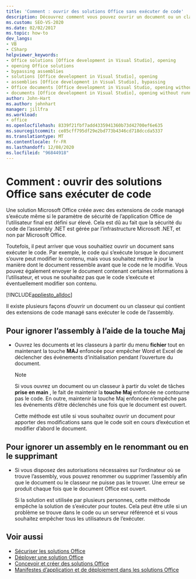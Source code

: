 ```yaml
---
title: 'Comment : ouvrir des solutions Office sans exécuter de code'
description: Découvrez comment vous pouvez ouvrir un document ou un classeur qui contient des extensions de code managé sans exécuter le code assembleur.
ms.custom: SEO-VS-2020
ms.date: 02/02/2017
ms.topic: how-to
dev_langs:
- VB
- CSharp
helpviewer_keywords:
- Office solutions [Office development in Visual Studio], opening
- opening Office solutions
- bypassing assemblies
- solutions [Office development in Visual Studio], opening
- assemblies [Office development in Visual Studio], bypassing
- Office documents [Office development in Visual Studio, opening without running code
- documents [Office development in Visual Studio], opening without running code
author: John-Hart
ms.author: johnhart
manager: jillfra
ms.workload:
- office
ms.openlocfilehash: 8339f21fbf7add4335941360b73d42700ef6e635
ms.sourcegitcommit: ce85cff795df29e2bd773b4346cd718dccda5337
ms.translationtype: MT
ms.contentlocale: fr-FR
ms.lasthandoff: 12/08/2020
ms.locfileid: "96844918"
---
```

# <a name="how-to-open-office-solutions-without-running-code"></a>Comment : ouvrir des solutions Office sans exécuter de code
  Une solution Microsoft Office créée avec des extensions de code managé s’exécute même si le paramètre de sécurité de l’application Office de l’utilisateur final est défini sur élevé. Cela est dû au fait que la sécurité du code de l’assembly .NET est gérée par l’infrastructure Microsoft .NET, et non par Microsoft Office.

 Toutefois, il peut arriver que vous souhaitiez ouvrir un document sans exécuter le code. Par exemple, le code qui s’exécute lorsque le document s’ouvre peut modifier le contenu, mais vous souhaitez mettre à jour la manière dont le document ressemble avant que le code ne le modifie. Vous pouvez également envoyer le document contenant certaines informations à l’utilisateur, et vous ne souhaitez pas que le code s’exécute et éventuellement modifier son contenu.

 [!INCLUDE[appliesto_alldoc](../vsto/includes/appliesto-alldoc-md.md)]

 Il existe plusieurs façons d’ouvrir un document ou un classeur qui contient des extensions de code managé sans exécuter le code de l’assembly.

## <a name="to-bypass-the-assembly-by-using-the-shift-key"></a>Pour ignorer l’assembly à l’aide de la touche Maj

- Ouvrez les documents et les classeurs à partir du menu **fichier** tout en maintenant la touche **MAJ** enfoncée pour empêcher Word et Excel de déclencher des événements d’initialisation pendant l’ouverture du document.

    > [!NOTE]
    > Si vous ouvrez un document ou un classeur à partir du volet de tâches **prise en main** , le fait de maintenir la **touche Maj** enfoncée ne contourne pas le code. En outre, maintenir la touche Maj enfoncée n’empêche pas les événements d’être déclenchés une fois que le document est ouvert.

     Cette méthode est utile si vous souhaitez ouvrir un document pour apporter des modifications sans que le code soit en cours d’exécution et modifier d’abord le document.

## <a name="to-bypass-an-assembly-by-renaming-or-removing-it"></a>Pour ignorer un assembly en le renommant ou en le supprimant

- Si vous disposez des autorisations nécessaires sur l’ordinateur où se trouve l’assembly, vous pouvez renommer ou supprimer l’assembly afin que le document ou le classeur ne puisse pas le trouver. Une erreur se produit chaque fois que le document Office est ouvert.

     Si la solution est utilisée par plusieurs personnes, cette méthode empêche la solution de s’exécuter pour toutes. Cela peut être utile si un problème se trouve dans le code ou un serveur référencé et si vous souhaitez empêcher tous les utilisateurs de l’exécuter.

## <a name="see-also"></a>Voir aussi
- [Sécuriser les solutions Office](../vsto/securing-office-solutions.md)
- [Déployer une solution Office](../vsto/deploying-an-office-solution.md)
- [Concevoir et créer des solutions Office](../vsto/designing-and-creating-office-solutions.md)
- [Manifestes d’application et de déploiement dans les solutions Office](../vsto/application-and-deployment-manifests-in-office-solutions.md)
